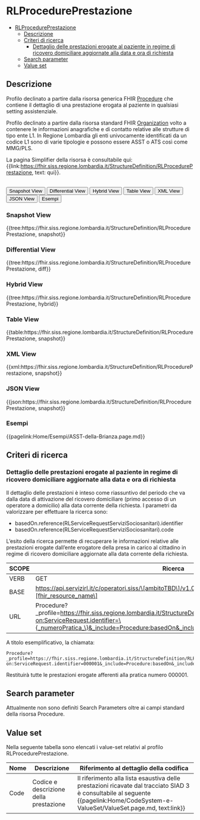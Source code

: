 # RLProcedurePrestazione

- [RLProcedurePrestazione](#rlprocedureprestazione)
  - [Descrizione](#descrizione)
  - [Criteri di ricerca](#criteri-di-ricerca)
    - [Dettaglio delle prestazioni erogate al paziente in regime di ricovero domiciliare aggiornate alla data e ora di richiesta](#dettaglio-delle-prestazioni-erogate-al-paziente-in-regime-di-ricovero-domiciliare-aggiornate-alla-data-e-ora-di-richiesta)
  - [Search parameter](#search-parameter)
  - [Value set](#value-set)


## Descrizione
Profilo declinato a partire dalla risorsa generica FHIR [Procedure](http://hl7.org/fhir/R4/procedure.html) che contiene il dettaglio di una prestazione erogata al paziente in qualsiasi setting assistenziale.

Profilo declinato a partire dalla risorsa standard FHIR [Organization](http://hl7.org/fhir/R4/organization.html) volto a contenere le informazioni anagrafiche e di contatto relative alle strutture di tipo ente L1. In Regione Lombardia gli enti univocamente identificati da un codice L1 sono di varie tipologie e possono essere ASST o ATS così come MMG/PLS.

La pagina Simplifier della risorsa è consultabile qui: {{link:https://fhir.siss.regione.lombardia.it/StructureDefinition/RLProcedurePrestazione, text: qui}}.

<br>
<div class="tab">
 <button class="tablinks active" onclick="openTab(event, 'Snapshot View')">Snapshot View</button>
  <button class="tablinks" onclick="openTab(event, 'Differential View')">Differential View</button>
  <button class="tablinks" onclick="openTab(event, 'Hybrid View')">Hybrid View</button>
   <button class="tablinks" onclick="openTab(event, 'Table View')">Table View</button>
   <button class="tablinks" onclick="openTab(event, 'XML View')">XML View</button>
  <button class="tablinks" onclick="openTab(event, 'JSON View')">JSON View</button>
  <button class="tablinks" onclick="openTab(event, 'Esempi')">Esempi</button>
</div>

<div id="Snapshot View" class="tabcontent" style="display:block">
  <h3>Snapshot View</h3>
{{tree:https://fhir.siss.regione.lombardia.it/StructureDefinition/RLProcedurePrestazione, snapshot}}
</div>

<div id="Differential View" class="tabcontent">
  <h3>Differential View</h3>
{{tree:https://fhir.siss.regione.lombardia.it/StructureDefinition/RLProcedurePrestazione, diff}}
</div>

<div id="Hybrid View" class="tabcontent">
  <h3>Hybrid View</h3>
{{tree:https://fhir.siss.regione.lombardia.it/StructureDefinition/RLProcedurePrestazione, hybrid}}
</div>

<div id="Table View" class="tabcontent">
  <h3>Table View</h3>
{{table:https://fhir.siss.regione.lombardia.it/StructureDefinition/RLProcedurePrestazione, snapshot}}
</div>

<div id="XML View" class="tabcontent">
  <h3>XML View</h3>
{{xml:https://fhir.siss.regione.lombardia.it/StructureDefinition/RLProcedurePrestazione, snapshot}}
</div>

<div id="JSON View" class="tabcontent">
  <h3>JSON View</h3>
{{json:https://fhir.siss.regione.lombardia.it/StructureDefinition/RLProcedurePrestazione, snapshot}}
</div>

<div id="Esempi" class="tabcontent">
  <h3>Esempi</h3>
{{pagelink:Home/Esempi/ASST-della-Brianza.page.md}}
<br>
</div>

<!-- ===================================================FINE SESSIONE=================================================== -->

## Criteri di ricerca

### Dettaglio delle prestazioni erogate al paziente in regime di ricovero domiciliare aggiornate alla data e ora di richiesta
Il dettaglio delle prestazioni è inteso come riassuntivo del periodo che va dalla data di attivazione  del ricovero domiciliare (primo accesso di un operatore a domicilio) alla data corrente della richiesta. 
I parametri da valorizzare per effettuare la ricerca sono:
-	basedOn.reference(RLServiceRequestServiziSociosanitari).identifier
-	basedOn.reference(RLServiceRequestServiziSociosanitari).code

L’esito della ricerca permette di recuperare le informazioni relative alle prestazioni erogate dall’ente erogatore della presa in carico al cittadino in regime di ricovero domiciliare aggiornate alla data corrente della richiesta.


| SCOPE | Ricerca |
|---|---|
| VERB | GET |
| BASE | https://api.servizirl.it/c/operatori.siss/\[ambitoTBD\]/v1.0.0/\[servizioTBD\]/\[fhir_resource_name\] |
| URL | Procedure?_profile=https://fhir.siss.regione.lombardia.it/StructureDefinition/RLProcedurePrestazione&based-on:ServiceRequest.identifier=\{_numeroPratica_\}&_include=Procedure:basedOn&_include=Procedure:subject |

A titolo esemplificativo, la chiamata: 

    Procedure?_profile=https://fhir.siss.regione.lombardia.it/StructureDefinition/RLProcedurePrestazione&based-on:ServiceRequest.identifier=000001&_include=Procedure:basedOn&_include=Procedure:subject

Restituirà tutte le prestazioni erogate afferenti alla pratica numero 000001.


<!-- ===================================================FINE SESSIONE=================================================== -->

## Search parameter

Attualmente non sono definiti Search Parameters oltre ai campi standard della risorsa Procedure.

<!-- ===================================================FINE SESSIONE=================================================== -->

## Value set

Nella seguente tabella sono elencati i value-set relativi al profilo RLProcedurePrestazione.

| Nome    | Descrizione    | Riferimento   al dettaglio della codifica    |
|---|---|---|
| Code    | Codice e descrizione della prestazione    | Il riferimento alla lista esaustiva delle prestazioni ricavate dal tracciato SIAD 3 è consultabile al seguente {{pagelink:Home/CodeSystem-e-ValueSet/ValueSet.page.md, text:link}}   |